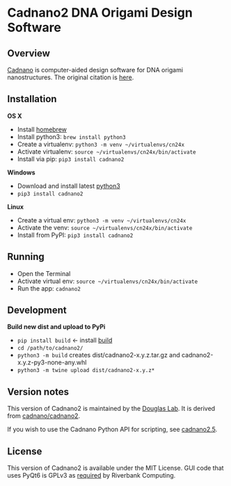 # Cadnano2 DNA Origami Design Software

## Overview
[Cadnano](http://cadnano.org/) is computer-aided design software for DNA origami nanostructures. The original citation is [here](https://academic.oup.com/nar/article/37/15/5001/2409858).

## Installation

**OS X**
* Install [homebrew](https://brew.sh/)
* Install python3: `brew install python3`
* Create a virtualenv: `python3 -m venv ~/virtualenvs/cn24x` 
* Activate virtualenv:  `source ~/virtualenvs/cn24x/bin/activate`
* Install via pip: `pip3 install cadnano2`

**Windows**
* Download and install latest [python3](https://www.python.org/downloads/)
* `pip3 install cadnano2`

**Linux**
* Create a virtual env: `python3 -m venv ~/virtualenvs/cn24x`
* Activate the venv: `source ~/virtualenvs/cn24x/bin/activate`
* Install from PyPI: `pip3 install cadnano2`

## Running
* Open the Terminal
* Activate virtual env: `source ~/virtualenvs/cn24x/bin/activate`
* Run the app: `cadnano2`

## Development

**Build new dist and upload to PyPi**

* `pip install build` <- install [build](https://pypi.org/project/build/)
* `cd /path/to/cadnano2/` 
* `python3 -m build`  creates dist/cadnano2-x.y.z.tar.gz and cadnano2-x.y.z-py3-none-any.whl
* `python3 -m twine upload dist/cadnano2-x.y.z*` 

## Version notes

This version of Cadnano2 is maintained by the [Douglas Lab](http://bionano.ucsf.edu/). It is derived from [cadnano/cadnano2](https://github.com/cadnano/cadnano2).

If you wish to use the Cadnano Python API for scripting, see [cadnano2.5](https://github.com/douglaslab/cadnano2.5/).

## License

This version of Cadnano2 is available under the MIT License. GUI code that uses PyQt6 is GPLv3 as [required](http://pyqt.sourceforge.net/Docs/PyQt6/introduction.html#license) by Riverbank Computing.
